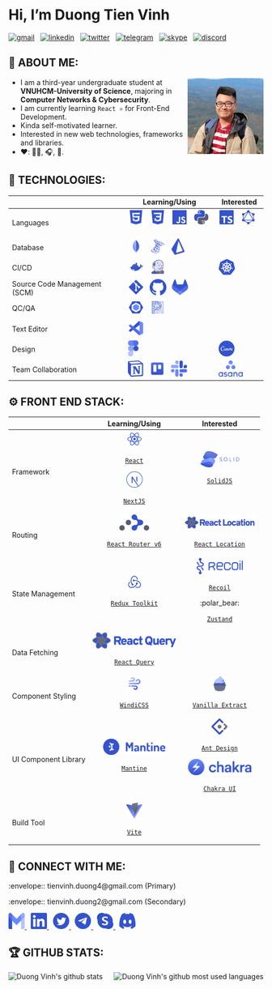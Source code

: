 # Hi, I’m Duong Tien Vinh

[![gmail](https://img.shields.io/badge/Gmail-D14836?style=flat-square&logo=gmail&logoColor=white)](mailto:tienvinh.duong4@gmail.com)
&nbsp;
[![linkedin](https://img.shields.io/badge/LinkedIn-0077B5?style=flat-square&logo=linkedin&logoColor=white)](https://www.linkedin.com/in/duong-tien-vinh)
&nbsp;
[![twitter](https://img.shields.io/badge/Twitter-1DA1F2?style=flat-square&logo=twitter&logoColor=white)](https://twitter.com/duckymomo20012)
&nbsp;
[![telegram](https://img.shields.io/badge/Telegram-2CA5E0?style=flat-square&logo=telegram&logoColor=white)](https://t.me/duckymomo20012)
&nbsp;
[![skype](https://img.shields.io/badge/Skype-00AFF0?style=flat-square&logo=skype&logoColor=white)](https://join.skype.com/invite/xabx5AI61PJc)
&nbsp;
[![discord](https://img.shields.io/badge/Discord-5865F2?style=flat-square&logo=discord&logoColor=white)](https://discordapp.com/users/509778560224067605/)

## :unicorn: ABOUT ME:

<img align="right"
src="https://raw.githubusercontent.com/DuckyMomo20012/DuckyMomo20012/main/assets/avatar.jpg"
height="150px" width="150px" alt="Duong Vinh avatar" title="Hi, nice to meet you! 🤖"/>

- I am a third-year undergraduate student at <b>VNUHCM-University of Science</b>, majoring in <b>Computer Networks & Cybersecurity</b>.
- I am currently learning <code>React ⚛️</code> for Front-End Development.
- Kinda self-motivated learner.
- Interested in new web technologies, frameworks and libraries.
- :heart:: :man_technologist:, :headphones:, :badminton:.

## :robot: TECHNOLOGIES:

<table>
    <thead>
        <tr>
            <th></th>
            <th>Learning/Using</th>
            <th>Interested</th>
        </tr>
    </thead>
    <tbody>
        <tr>
            <td>Languages</td>
            <td>
                <picture>
                    <source media="(prefers-color-scheme: dark)" srcset="https://raw.githubusercontent.com/DuckyMomo20012/DuckyMomo20012/main/assets/dark/file_type_html.svg">
                    <img src="https://raw.githubusercontent.com/DuckyMomo20012/DuckyMomo20012/main/assets/light/file_type_html.svg" height="32px" alt="html" title="HTML"/>
                </picture>
                &nbsp;
                <picture>
                    <source media="(prefers-color-scheme: dark)" srcset="https://raw.githubusercontent.com/DuckyMomo20012/DuckyMomo20012/main/assets/dark/file_type_css.svg">
                    <img src="https://raw.githubusercontent.com/DuckyMomo20012/DuckyMomo20012/main/assets/light/file_type_css.svg" height="32px" alt="css" title="CSS"/>
                </picture>
                &nbsp;
                <picture>
                    <source media="(prefers-color-scheme: dark)" srcset="https://raw.githubusercontent.com/DuckyMomo20012/DuckyMomo20012/main/assets/dark/file_type_js_official.svg">
                    <img src="https://raw.githubusercontent.com/DuckyMomo20012/DuckyMomo20012/main/assets/light/file_type_js_official.svg" height="32px" alt="javascript" title="Javascript"/>
                </picture>
                &nbsp;
                <picture>
                    <source media="(prefers-color-scheme: dark)" srcset="https://raw.githubusercontent.com/DuckyMomo20012/DuckyMomo20012/main/assets/dark/file_type_python.svg">
                    <img src="https://raw.githubusercontent.com/DuckyMomo20012/DuckyMomo20012/main/assets/light/file_type_python.svg" height="32px" alt="python" title="Python"/>
                </picture>
                &nbsp;
            </td>
            <td>
                <picture>
                    <source media="(prefers-color-scheme: dark)" srcset="https://raw.githubusercontent.com/DuckyMomo20012/DuckyMomo20012/main/assets/dark/file_type_typescript_official.svg">
                    <img src="https://raw.githubusercontent.com/DuckyMomo20012/DuckyMomo20012/main/assets/light/file_type_typescript_official.svg" height="32px" alt="typescript" title="Typescript"/>
                </picture>
                &nbsp;
                <picture>
                    <source media="(prefers-color-scheme: dark)" srcset="https://raw.githubusercontent.com/DuckyMomo20012/DuckyMomo20012/main/assets/dark/file_type_graphql.svg">
                    <img src="https://raw.githubusercontent.com/DuckyMomo20012/DuckyMomo20012/main/assets/light/file_type_graphql.svg" height="32px" alt="graphql" title="GraphQL"/>
                </picture>
                &nbsp;
            </td>
        </tr>
        <tr>
            <td>Database</td>
            <td>
                <picture>
                    <source media="(prefers-color-scheme: dark)" srcset="https://raw.githubusercontent.com/DuckyMomo20012/DuckyMomo20012/main/assets/dark/file_type_mongo.svg">
                    <img src="https://raw.githubusercontent.com/DuckyMomo20012/DuckyMomo20012/main/assets/light/file_type_mongo.svg" height="32px" alt="mongodb" title="MongoDB"/>
                </picture>
                &nbsp;
                <picture>
                    <source media="(prefers-color-scheme: dark)" srcset="https://raw.githubusercontent.com/DuckyMomo20012/DuckyMomo20012/main/assets/dark/sql_server_logo.svg">
                    <img src="https://raw.githubusercontent.com/DuckyMomo20012/DuckyMomo20012/main/assets/light/sql_server_logo.svg" height="32px" alt="sql_server" title="SQL Server"/>
                </picture>
                &nbsp;
                <picture>
                    <source media="(prefers-color-scheme: dark)" srcset="https://raw.githubusercontent.com/DuckyMomo20012/DuckyMomo20012/main/assets/dark/prisma_logo.svg">
                    <img src="https://raw.githubusercontent.com/DuckyMomo20012/DuckyMomo20012/main/assets/light/prisma_logo.svg" height="32px" alt="prisma" title="Prisma"/>
                </picture>
                &nbsp;
            </td>
            <td>
            </td>
        </tr>
        <tr>
            <td>CI/CD</td>
            <td>
                <picture>
                    <source media="(prefers-color-scheme: dark)" srcset="https://raw.githubusercontent.com/DuckyMomo20012/DuckyMomo20012/main/assets/dark/file_type_docker.svg">
                    <img src="https://raw.githubusercontent.com/DuckyMomo20012/DuckyMomo20012/main/assets/light/file_type_docker.svg" height="32px" alt="dockerfile" title="Docker"/>
                </picture>
                &nbsp;
                <picture>
                    <source media="(prefers-color-scheme: dark)" srcset="https://raw.githubusercontent.com/DuckyMomo20012/DuckyMomo20012/main/assets/dark/file_type_jenkins.svg">
                    <img src="https://raw.githubusercontent.com/DuckyMomo20012/DuckyMomo20012/main/assets/light/file_type_jenkins.svg" height="32px" alt="jenkinsfile" title="Jenkins"/>
                </picture>
                &nbsp;
            </td>
            <td>
                <picture>
                    <source media="(prefers-color-scheme: dark)" srcset="https://raw.githubusercontent.com/DuckyMomo20012/DuckyMomo20012/main/assets/dark/kubernetes_logo.svg">
                    <img src="https://raw.githubusercontent.com/DuckyMomo20012/DuckyMomo20012/main/assets/light/kubernetes_logo.svg" height="32px" alt="kubernetes" title="Kubernetes"/>
                </picture>
                &nbsp;
            </td>
        </tr>
        <tr>
            <td>Source Code Management (SCM)</td>
            <td>
                <picture>
                    <source media="(prefers-color-scheme: dark)" srcset="https://raw.githubusercontent.com/DuckyMomo20012/DuckyMomo20012/main/assets/dark/file_type_git.svg">
                    <img src="https://raw.githubusercontent.com/DuckyMomo20012/DuckyMomo20012/main/assets/light/file_type_git.svg" height="32px" alt="git" title="Git"/>
                </picture>
                &nbsp;
                <picture>
                    <source media="(prefers-color-scheme: dark)" srcset="https://raw.githubusercontent.com/DuckyMomo20012/DuckyMomo20012/main/assets/dark/github_logo.svg">
                    <img src="https://raw.githubusercontent.com/DuckyMomo20012/DuckyMomo20012/main/assets/light/github_logo.svg" height="32px" alt="github" title="Github"/>
                </picture>
                &nbsp;
                <picture>
                    <source media="(prefers-color-scheme: dark)" srcset="https://raw.githubusercontent.com/DuckyMomo20012/DuckyMomo20012/main/assets/dark/gitlab_logo.svg">
                    <img src="https://raw.githubusercontent.com/DuckyMomo20012/DuckyMomo20012/main/assets/light/gitlab_logo.svg" height="32px" alt="gitlab" title="Gitlab"/>
                </picture>
                &nbsp;
            </td>
            <td>
            </td>
        </tr>
        <tr>
            <td>QC/QA</td>
            <td>
                <picture>
                    <source media="(prefers-color-scheme: dark)" srcset="https://raw.githubusercontent.com/DuckyMomo20012/DuckyMomo20012/main/assets/dark/file_type_eslint.svg">
                    <img src="https://raw.githubusercontent.com/DuckyMomo20012/DuckyMomo20012/main/assets/light/file_type_eslint.svg" height="32px" alt="eslint" title="ESLint"/>
                </picture>
                &nbsp;
                <picture>
                    <source media="(prefers-color-scheme: dark)" srcset="https://raw.githubusercontent.com/DuckyMomo20012/DuckyMomo20012/main/assets/dark/file_type_prettier.svg">
                    <img src="https://raw.githubusercontent.com/DuckyMomo20012/DuckyMomo20012/main/assets/light/file_type_prettier.svg" height="32px" alt="prettier" title="Prettier"/>
                </picture>
                &nbsp;
            </td>
            <td>
            </td>
        </tr>
        <tr>
            <td>Text Editor</td>
            <td>
                <picture>
                    <source media="(prefers-color-scheme: dark)" srcset="https://raw.githubusercontent.com/DuckyMomo20012/DuckyMomo20012/main/assets/dark/file_type_vscode.svg">
                    <img src="https://raw.githubusercontent.com/DuckyMomo20012/DuckyMomo20012/main/assets/light/file_type_vscode.svg" height="32px" alt="vscode" title="VSCode"/>
                </picture>
                &nbsp;
            </td>
            <td>
            </td>
        </tr>
        <tr>
            <td>Design</td>
            <td>
                <picture>
                    <source media="(prefers-color-scheme: dark)" srcset="https://raw.githubusercontent.com/DuckyMomo20012/DuckyMomo20012/main/assets/dark/figma_logo.svg">
                    <img src="https://raw.githubusercontent.com/DuckyMomo20012/DuckyMomo20012/main/assets/light/figma_logo.svg" height="32px" alt="figma" title="Figma"/>
                </picture>
                &nbsp;
            </td>
            <td>
                <picture>
                    <source media="(prefers-color-scheme: dark)" srcset="https://raw.githubusercontent.com/DuckyMomo20012/DuckyMomo20012/main/assets/dark/canva_logo.svg">
                    <img src="https://raw.githubusercontent.com/DuckyMomo20012/DuckyMomo20012/main/assets/light/canva_logo.svg" height="32px" alt="canva" title="Canva"/>
                </picture>
                &nbsp;
            </td>
        </tr>
        <tr>
            <td>Team Collaboration</td>
            <td>
                <picture>
                    <source media="(prefers-color-scheme: dark)" srcset="https://raw.githubusercontent.com/DuckyMomo20012/DuckyMomo20012/main/assets/dark/notion_logo.svg">
                    <img src="https://raw.githubusercontent.com/DuckyMomo20012/DuckyMomo20012/main/assets/light/notion_logo.svg" height="32px" alt="notion" title="Notion"/>
                </picture>
                &nbsp;
                <picture>
                    <source media="(prefers-color-scheme: dark)" srcset="https://raw.githubusercontent.com/DuckyMomo20012/DuckyMomo20012/main/assets/dark/trello_logo.svg">
                    <img src="https://raw.githubusercontent.com/DuckyMomo20012/DuckyMomo20012/main/assets/light/trello_logo.svg" height="32px" alt="trello" title="Trello"/>
                </picture>
                &nbsp;
                <picture>
                    <source media="(prefers-color-scheme: dark)" srcset="https://raw.githubusercontent.com/DuckyMomo20012/DuckyMomo20012/main/assets/dark/slack_logo.svg">
                    <img src="https://raw.githubusercontent.com/DuckyMomo20012/DuckyMomo20012/main/assets/light/slack_logo.svg" height="32px" alt="slack" title="Slack"/>
                </picture>
                &nbsp;
            </td>
            <td>
                <picture>
                    <source media="(prefers-color-scheme: dark)" srcset="https://raw.githubusercontent.com/DuckyMomo20012/DuckyMomo20012/main/assets/dark/asana_logo.svg">
                    <img src="https://raw.githubusercontent.com/DuckyMomo20012/DuckyMomo20012/main/assets/light/asana_logo.svg" height="32px" alt="asana" title="Asana"/>
                </picture>
                &nbsp;
            </td>
        </tr>
    </tbody>
</table>

## :gear: FRONT END STACK:

<table>
    <thead>
        <tr>
            <th></th>
            <th>Learning/Using</th>
            <th>Interested</th>
        </tr>
    </thead>
    <tbody>
        <tr>
            <td>Framework</td>
            <td align="center">
                <picture>
                    <source media="(prefers-color-scheme: dark)" srcset="https://raw.githubusercontent.com/DuckyMomo20012/DuckyMomo20012/main/assets/dark/file_type_reactjs.svg">
                    <img src="https://raw.githubusercontent.com/DuckyMomo20012/DuckyMomo20012/main/assets/light/file_type_reactjs.svg" height="32px" alt="reactjs" title="React JS"/>
                </picture>
                <p align="center"><code><a href="https://reactjs.org/">React</a></code></p>
                <picture>
                    <source media="(prefers-color-scheme: dark)" srcset="https://raw.githubusercontent.com/DuckyMomo20012/DuckyMomo20012/main/assets/dark/nextjs_logo.svg">
                    <img src="https://raw.githubusercontent.com/DuckyMomo20012/DuckyMomo20012/main/assets/light/nextjs_logo.svg" height="32px" alt="nextjs" title="Next JS"/>
                </picture>
                <p align="center"><code><a href="https://nextjs.org/">NextJS</a></code></p>
            </td>
            <td align="center">
                <picture>
                    <source media="(prefers-color-scheme: dark)" srcset="https://raw.githubusercontent.com/DuckyMomo20012/DuckyMomo20012/main/assets/dark/solidjs_logo.svg">
                    <img src="https://raw.githubusercontent.com/DuckyMomo20012/DuckyMomo20012/main/assets/light/solidjs_logo.svg" height="32px" alt="solidjs" title="Solid JS"/>
                </picture>
                <p align="center"><code><a href="https://www.solidjs.com/">SolidJS</a></code></p>
            </td>
        </tr>
        <tr>
            <td>Routing</td>
            <td align="center">
                <picture>
                    <source media="(prefers-color-scheme: dark)" srcset="https://raw.githubusercontent.com/DuckyMomo20012/DuckyMomo20012/main/assets/dark/react_router_logo.svg">
                    <img src="https://raw.githubusercontent.com/DuckyMomo20012/DuckyMomo20012/main/assets/light/react_router_logo.svg" height="32px" alt="react_router" title="React Router v6"/>
                </picture>
                <p align="center"><code><a href="https://reactrouter.com/docs/en/v6">React Router v6</a></code></p>
            </td>
            <td align="center">
                <picture>
                    <source media="(prefers-color-scheme: dark)" srcset="https://raw.githubusercontent.com/DuckyMomo20012/DuckyMomo20012/main/assets/dark/react_location_logo.svg">
                    <img src="https://raw.githubusercontent.com/DuckyMomo20012/DuckyMomo20012/main/assets/light/react_location_logo.svg" height="32px" alt="react_location" title="React Location"/>
                </picture>
                <p align="center"><code><a href="https://react-location.tanstack.com/">React Location</a></code></p>
            </td>
        </tr>
        <tr>
            <td>State Management</td>
            <td align="center">
                <picture>
                    <source media="(prefers-color-scheme: dark)" srcset="https://raw.githubusercontent.com/DuckyMomo20012/DuckyMomo20012/main/assets/dark/redux_logo.svg">
                    <img src="https://raw.githubusercontent.com/DuckyMomo20012/DuckyMomo20012/main/assets/light/redux_logo.svg" height="32px" alt="redux" title="Redux Toolkit"/>
                </picture>
                <p align="center"><code><a href="https://redux-toolkit.js.org/">Redux Toolkit</a></code></p>
            </td>
            <td align="center">
                <picture>
                    <source media="(prefers-color-scheme: dark)" srcset="https://raw.githubusercontent.com/DuckyMomo20012/DuckyMomo20012/main/assets/dark/recoil_logo.svg">
                    <img src="https://raw.githubusercontent.com/DuckyMomo20012/DuckyMomo20012/main/assets/light/recoil_logo.svg" height="32px" alt="recoil" title="Recoil"/>
                </picture>
                <p align="center"><code><a href="https://recoiljs.org/">Recoil</a></code></p>
                <p>:polar_bear:</p>
                <p align="center"><code><a href="https://github.com/pmndrs/zustand">Zustand</a></code></p>
            </td>
        </tr>
        <tr>
            <td>Data Fetching</td>
            <td align="center">
                <picture>
                    <source media="(prefers-color-scheme: dark)" srcset="https://raw.githubusercontent.com/DuckyMomo20012/DuckyMomo20012/main/assets/dark/react_query_logo.svg">
                    <img src="https://raw.githubusercontent.com/DuckyMomo20012/DuckyMomo20012/main/assets/light/react_query_logo.svg" height="32px" alt="react_query" title="React Query"/>
                </picture>
                <p align="center"><code><a href="https://react-query.tanstack.com/">React Query</a></code></p>
            </td>
            <td align="center">
            </td>
        </tr>
        <tr>
            <td>Component Styling</td>
            <td align="center">
                <picture>
                    <source media="(prefers-color-scheme: dark)" srcset="https://raw.githubusercontent.com/DuckyMomo20012/DuckyMomo20012/main/assets/dark/windi_css_logo.svg">
                    <img src="https://raw.githubusercontent.com/DuckyMomo20012/DuckyMomo20012/main/assets/light/windi_css_logo.svg" height="32px" alt="windicss" title="WindiCSS"/>
                </picture>
                <p align="center"><code><a href="https://windicss.org/">WindiCSS</a></code></p>
            </td>
            <td align="center">
                <picture>
                    <source media="(prefers-color-scheme: dark)" srcset="https://raw.githubusercontent.com/DuckyMomo20012/DuckyMomo20012/main/assets/dark/vanilla_extract_logo.svg">
                    <img src="https://raw.githubusercontent.com/DuckyMomo20012/DuckyMomo20012/main/assets/light/vanilla_extract_logo.svg" height="32px" alt="vanilla_extract" title="Vanilla Extract"/>
                </picture>
                <p align="center"><code><a href="https://vanilla-extract.style/">Vanilla Extract</a></code></p>
            </td>
        </tr>
        <tr>
            <td>UI Component Library</td>
            <td align="center">
                <picture>
                    <source media="(prefers-color-scheme: dark)" srcset="https://raw.githubusercontent.com/DuckyMomo20012/DuckyMomo20012/main/assets/dark/mantine_logo.svg">
                    <img src="https://raw.githubusercontent.com/DuckyMomo20012/DuckyMomo20012/main/assets/light/mantine_logo.svg" height="32px" alt="mantine" title="Mantine"/>
                </picture>
                <p align="center"><code><a href="https://mantine.dev/">Mantine</a></code></p>
            </td>
            <td align="center">
                <picture>
                    <source media="(prefers-color-scheme: dark)" srcset="https://raw.githubusercontent.com/DuckyMomo20012/DuckyMomo20012/main/assets/dark/ant_design_logo.svg">
                    <img src="https://raw.githubusercontent.com/DuckyMomo20012/DuckyMomo20012/main/assets/light/ant_design_logo.svg" height="32px" alt="ant_design" title="Ant Design"/>
                </picture>
                <p align="center"><code><a href="https://ant.design/">Ant Design</a></code></p>
                <picture>
                    <source media="(prefers-color-scheme: dark)" srcset="https://raw.githubusercontent.com/DuckyMomo20012/DuckyMomo20012/main/assets/dark/chakra_logo.svg">
                    <img src="https://raw.githubusercontent.com/DuckyMomo20012/DuckyMomo20012/main/assets/light/chakra_logo.svg" height="32px" alt="chakra" title="Chakra UI"/>
                </picture>
                <p align="center"><code><a href="https://chakra-ui.com/">Chakra UI</a></code></p>
            </td>
        </tr>
        <tr>
            <td>Build Tool</td>
            <td align="center">
                <picture>
                    <source media="(prefers-color-scheme: dark)" srcset="https://raw.githubusercontent.com/DuckyMomo20012/DuckyMomo20012/main/assets/dark/vite_logo.svg">
                    <img src="https://raw.githubusercontent.com/DuckyMomo20012/DuckyMomo20012/main/assets/light/vite_logo.svg" height="32px" alt="vite" title="Vite"/>
                </picture>
                <p align="center"><code><a href="https://vitejs.dev/">Vite</a></code></p>
            </td>
            <td align="center">
            </td>
        </tr>
    </tbody>
</table>

## :handshake: CONNECT WITH ME:

<p>:envelope:: tienvinh.duong4@gmail.com (Primary)</p>
<p>:envelope:: tienvinh.duong2@gmail.com (Secondary)</p>
<a href="mailto:tienvinh.duong4@gmail.com">
    <picture>
        <source media="(prefers-color-scheme: dark)" srcset="https://raw.githubusercontent.com/DuckyMomo20012/DuckyMomo20012/main/assets/dark/gmail_logo.svg">
        <img src="https://raw.githubusercontent.com/DuckyMomo20012/DuckyMomo20012/main/assets/light/gmail_logo.svg" height="32px" width="32px" alt="gmail" title="Mail me"/>
</a>
</picture>
&nbsp;
<a href="https://www.linkedin.com/in/duong-tien-vinh">
    <picture>
        <source media="(prefers-color-scheme: dark)" srcset="https://raw.githubusercontent.com/DuckyMomo20012/DuckyMomo20012/main/assets/dark/linkedin_logo.svg">
        <img src="https://raw.githubusercontent.com/DuckyMomo20012/DuckyMomo20012/main/assets/light/linkedin_logo.svg" height="32px" width="32px" alt="linkedin" title="My LinkedIn profile"/>
</a>
</picture>
&nbsp;
<a href="https://twitter.com/duckymomo20012">
    <picture>
        <source media="(prefers-color-scheme: dark)" srcset="https://raw.githubusercontent.com/DuckyMomo20012/DuckyMomo20012/main/assets/dark/twitter_logo.svg">
        <img src="https://raw.githubusercontent.com/DuckyMomo20012/DuckyMomo20012/main/assets/light/twitter_logo.svg" height="32px" width="32px" alt="twitter" title="My Twitter account"/>
</a>
</picture>
&nbsp;
<a href="https://t.me/duckymomo20012">
    <picture>
        <source media="(prefers-color-scheme: dark)" srcset="https://raw.githubusercontent.com/DuckyMomo20012/DuckyMomo20012/main/assets/dark/telegram_logo.svg">
        <img src="https://raw.githubusercontent.com/DuckyMomo20012/DuckyMomo20012/main/assets/light/telegram_logo.svg" height="32px" width="32px" alt="telegram" title="My Telegram account"/>
</a>
</picture>
&nbsp;
<a href="https://join.skype.com/invite/xabx5AI61PJc">
    <picture>
        <source media="(prefers-color-scheme: dark)" srcset="https://raw.githubusercontent.com/DuckyMomo20012/DuckyMomo20012/main/assets/dark/skype_logo.svg">
        <img src="https://raw.githubusercontent.com/DuckyMomo20012/DuckyMomo20012/main/assets/light/skype_logo.svg" height="32px" width="32px" alt="skype" title="My Skype account"/>
</a>
</picture>
&nbsp;
<a href="https://discordapp.com/users/509778560224067605/">
    <picture>
        <source media="(prefers-color-scheme: dark)" srcset="https://raw.githubusercontent.com/DuckyMomo20012/DuckyMomo20012/main/assets/dark/discord_logo.svg">
        <img src="https://raw.githubusercontent.com/DuckyMomo20012/DuckyMomo20012/main/assets/light/discord_logo.svg" height="32px" width="32px" alt="discord" title="My Dicord account"/>
</a>
</picture>

## :trophy: GITHUB STATS:

<!-- Light Mode:
    - title_color= #B3D258
    - text_color= #E5E3DB
    - icon_color= #A1D0C6
    - bg_color= #46483C

    Top Languages config:
    - layout=compact
    - langs_count=10 -->

<!-- Dark Mode:
    - title_color= #B7C4FF
    - text_color= #E4E1E6
    - icon_color= #E5BAD9
    - bg_color= #45464F

    Top Languages config:
    - layout=compact
    - langs_count=10 -->

<p align="center">
    <picture>
        <source media="(prefers-color-scheme: dark)" srcset="https://github-readme-stats.vercel.app/api?username=DuckyMomo20012&show_icons=true&title_color=B3D258&text_color=E5E3DB&icon_color=A1D0C6&bg_color=46483C" alt="Duong Vinh's github stats" title="My statistics">
        <img align="left" src="https://github-readme-stats.vercel.app/api?username=DuckyMomo20012&show_icons=true&title_color=B7C4FF&text_color=E4E1E6&icon_color=E5BAD9&bg_color=45464F" alt="Duong Vinh's github stats" title="My statistics"/>
    </picture>
    &nbsp;
    <picture>
        <source media="(prefers-color-scheme: dark)" srcset="https://github-readme-stats.vercel.app/api/top-langs/?username=DuckyMomo20012&layout=compact&langs_count=10&&title_color=B3D258&text_color=E5E3DB&icon_color=A1D0C6&bg_color=46483C" alt="Duong Vinh's github most used languages" title="My most used languages">
        <img align="right" src="https://github-readme-stats.vercel.app/api/top-langs/?username=DuckyMomo20012&layout=compact&langs_count=10&&title_color=B7C4FF&text_color=E4E1E6&icon_color=E5BAD9&bg_color=45464F" alt="Duong Vinh's github most used languages" title="My most used languages"/>
    </picture>
</p>
